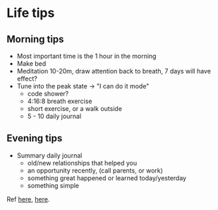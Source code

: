 # Life tips

## Morning tips
* Most important time is the 1 hour in the morning
* Make bed
* Meditation 10-20m, draw attention back to breath, 7 days will have effect?
* Tune into the peak state -> "I can do it mode"
  * code shower?
  * 4:16:8 breath exercise
  * short exercise, or a walk outside
  * 5 - 10 daily journal

## Evening tips
* Summary daily journal
  * old/new relationships that helped you
  * an opportunity recently, (call parents, or work)
  * something great happened or learned today/yesterday
  * something simple
  
Ref [here](https://www.youtube.com/watch?v=XXGINjJzwZs), [here](youtube.com/watch?v=evXi0G3dVEQ).